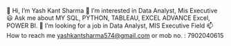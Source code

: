 👋 Hi, I’m Yash Kant Sharma
👀 I’m interested in Data Analyst, Mis Executive
😃 Ask me about MY SQL, PYTHON, TABLEAU, EXCEL ADVANCE Excel, POWER BI.
💞️ I’m looking for a job in Data Analyst, MIS Executive Field
📫 How to reach me yashkantsharma574@gmail.com or mob no. : 7902040615
